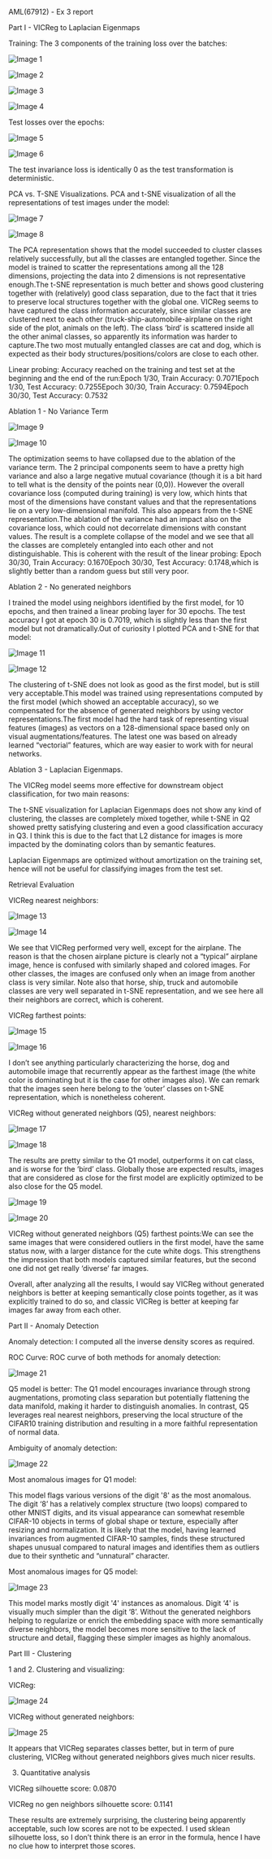 AML(67912) - Ex 3 report

Part I - VICReg to Laplacian Eigenmaps

Training: The 3 components of the training loss over the batches:

![Image 1](images/image_1.png)

![Image 2](images/image_2.png)

![Image 3](images/image_3.png)

![Image 4](images/image_4.png)

Test losses over the epochs:

![Image 5](images/image_5.png)

![Image 6](images/image_6.png)

The test invariance loss is identically 0 as the test transformation is deterministic.

PCA vs. T-SNE Visualizations. PCA and t-SNE visualization of all the representations of test images under the model:

![Image 7](images/image_7.png)

![Image 8](images/image_8.png)

The PCA representation shows that the model succeeded to cluster classes relatively successfully, but all the classes are entangled together. Since the model is trained to scatter the representations among all the 128 dimensions, projecting the data into 2 dimensions is not representative enough.The t-SNE representation is much better and shows good clustering together with (relatively) good class separation, due to the fact that it tries to preserve local structures together with the global one. VICReg seems to have captured the class information accurately, since similar classes are clustered next to each other (truck-ship-automobile-airplane on the right side of the plot, animals on the left). The class ‘bird’ is scattered inside all the other animal classes, so apparently its information was harder to capture.The two most mutually entangled classes are cat and dog, which is expected as their body structures/positions/colors are close to each other.

Linear probing: Accuracy reached on the training and test set at the beginning and the end of the run:Epoch 1/30, Train Accuracy: 0.7071Epoch 1/30, Test Accuracy: 0.7255Epoch 30/30, Train Accuracy: 0.7594Epoch 30/30, Test Accuracy: 0.7532

Ablation 1 - No Variance Term

![Image 9](images/image_9.png)

![Image 10](images/image_10.png)

The optimization seems to have collapsed due to the ablation of the variance term. The 2 principal components seem to have a pretty high variance and also a large negative mutual covariance (though it is a bit hard to tell what is the density of the points near (0,0)). However the overall covariance loss (computed during training) is very low, which hints that most of the dimensions have constant values and that the representations lie on a very low-dimensional manifold. This also appears from the t-SNE representation.The ablation of the variance had an impact also on the covariance loss, which could not decorrelate dimensions with constant values. The result is a complete collapse of the model and we see that all the classes are completely entangled into each other and not distinguishable. This is coherent with the result of the linear probing: Epoch 30/30, Train Accuracy: 0.1670Epoch 30/30, Test Accuracy: 0.1748,which is slightly better than a random guess but still very poor.

Ablation 2 - No generated neighbors

I trained the model using neighbors identified by the first model, for 10 epochs, and then trained a linear probing layer for 30 epochs. The test accuracy I got at epoch 30 is  0.7019, which is slightly less than the first model but not dramatically.Out of curiosity I plotted PCA and t-SNE for that model:

![Image 11](images/image_11.png)

![Image 12](images/image_12.png)

The clustering of t-SNE does not look as good as the first model, but is still very acceptable.This model was trained using representations computed by the first model (which showed an acceptable accuracy), so we compensated for the absence of generated neighbors by using vector representations.The first model had the hard task of representing visual features (images) as vectors on a 128-dimensional space based only on visual augmentations/features. The latest one was based on already learned “vectorial” features, which are way easier to work with for neural networks.

Ablation 3 - Laplacian Eigenmaps.

The VICReg model seems more effective for downstream object classification, for two main reasons:

The t-SNE visualization for Laplacian Eigenmaps does not show any kind of clustering, the classes are completely mixed together, while t-SNE in Q2 showed pretty satisfying clustering and even a good classification accuracy in Q3. I think this is due to the fact that L2 distance for images is more impacted by the dominating colors than by semantic features.

Laplacian Eigenmaps are optimized without amortization on the training set, hence will not be useful for classifying images from the test set.

Retrieval Evaluation

VICReg nearest neighbors:

![Image 13](images/image_13.png)

![Image 14](images/image_14.png)

We see that VICReg performed very well, except for the airplane. The reason is that the chosen airplane picture is clearly not a “typical” airplane image, hence is confused with similarly shaped and colored images. For other classes, the images are confused only when an image from another class is very similar. Note also that horse, ship, truck and automobile classes are very well separated in t-SNE representation, and we see here all their neighbors are correct, which is coherent.

VICReg farthest points:

![Image 15](images/image_15.png)

![Image 16](images/image_16.png)

I don’t see anything particularly characterizing the horse, dog and automobile image that recurrently appear as the farthest image (the white color is dominating but it is the case for other images also). We can remark that the images seen here belong to the ‘outer’ classes on t-SNE representation, which is nonetheless coherent.

VICReg without generated neighbors (Q5), nearest neighbors:

![Image 17](images/image_17.png)

![Image 18](images/image_18.png)

The results are pretty similar to the Q1 model, outperforms it on cat class, and is worse for the ‘bird’ class. Globally those are expected results, images that are considered as close for the first model are explicitly optimized to be also close for the Q5 model.

![Image 19](images/image_19.png)

![Image 20](images/image_20.png)

VICReg without generated neighbors (Q5) farthest points:We can see the same images that were considered outliers in the first model, have the same status now, with a larger distance for the cute white dogs. This strengthens the impression that both models captured similar features, but the second one did not get really ‘diverse’ far images.

Overall, after analyzing all the results, I would say VICReg without generated neighbors is better at keeping semantically close points together, as it was explicitly trained to do so, and classic VICReg is better at keeping far images far away from each other.

Part II - Anomaly Detection

Anomaly detection: I computed all the inverse density scores as required.

ROC Curve: ROC curve of both methods for anomaly detection:

![Image 21](images/image_21.png)

Q5 model is better: The Q1 model encourages invariance through strong augmentations, promoting class separation but potentially flattening the data manifold, making it harder to distinguish anomalies. In contrast, Q5 leverages real nearest neighbors, preserving the local structure of the CIFAR10 training distribution and resulting in a more faithful representation of normal data.

Ambiguity of anomaly detection:

![Image 22](images/image_22.png)

Most anomalous images for Q1 model:

This model flags various versions of the digit '8' as the most anomalous. The digit ‘8’ has a relatively complex structure (two loops) compared to other MNIST digits, and its visual appearance can somewhat resemble CIFAR-10 objects in terms of global shape or texture, especially after resizing and normalization. It is likely that the model, having learned invariances from augmented CIFAR-10 samples, finds these structured shapes unusual compared to natural images and identifies them as outliers due to their synthetic and “unnatural” character.

Most anomalous images for Q5 model:

![Image 23](images/image_23.png)

This model marks mostly digit '4' instances as anomalous. Digit ‘4' is visually much simpler than the digit ‘8’. Without the generated neighbors helping to regularize or enrich the embedding space with more semantically diverse neighbors, the model becomes more sensitive to the lack of structure and detail, flagging these simpler images as highly anomalous.

Part III - Clustering

1 and 2. Clustering and visualizing:

VICReg:

![Image 24](images/image_24.png)

VICReg without generated neighbors:

![Image 25](images/image_25.png)

It appears that VICReg separates classes better, but in term of pure clustering, VICReg without generated neighbors gives much nicer results.

3. Quantitative analysis

VICReg silhouette score: 0.0870

VICReg no gen neighbors silhouette score: 0.1141

These results are extremely surprising, the clustering being apparently acceptable, such low scores are not to be expected. I used sklean silhouette loss, so I don’t think there is an error in the formula, hence I have no clue how to interpret those scores.
